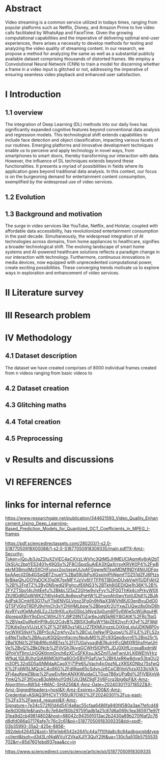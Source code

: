 #  Abstract

Video streaming is a common service utilized in todays times, ranging from popular platforms such as Netflix, Disney, and Amazon Prime to live video calls facilitated by WhatsApp and FaceTime. Given the growing computational capabilities and the imperative of delivering optimal end-user experiences, there arises a necessity to develop methods for testing and analyzing the video quality of streaming content. In our research, we propose a method for analyzing the same as well as a substantial publicly available dataset comprising thousands of distorted frames. We employ a Convolutional Neural Network (CNN) to train a model for discerning whether a frame in a video input is glitched or not, addressing the imperative of ensuring seamless video playback and enhanced user satisfaction.

#  I Introduction

## 1.1 overview

The integration of Deep Learning (DL) methods into our daily lives has significantly expanded cognitive features beyond conventional data analysis and regression models. This technological shift extends capabilities to include face detection and object classification, impacting various facets of our routines. Emerging platforms and innovative development techniques enable us to perceive and apply technology in novel ways, from smartphones to smart doors, thereby transforming our interaction with data.
However, the influence of DL techniques extends beyond these functionalities. It presents a myriad of possibilities in fields where its application goes beyond traditional data analysis. In this context, our focus is on the burgeoning demand for entertainment content consumption, exemplified by the widespread use of video services.

## 1.2 Evolution

## 1.3 Background and motivation


The surge in video services like YouTube, Netflix, and Hotstar, coupled with affordable data accessibility, has revolutionized entertainment consumption in the past decade. Simultaneously, the widespread integration of AI technologies across domains, from home appliances to healthcare, signifies a broader technological shift. The evolving landscape of smart home systems and AI-powered healthcare solutions reflects a paradigm change in our interaction with technology. Furthermore, continuous innovations in media devices, now equipped with unprecedented computational power, create exciting possibilities. These converging trends motivate us to explore ways in exploration and enhancement of video services.


# II Literature survey

# III Research problem

# IV Methodology

  ## 4.1 Dataset description

  The dataset we have created comprises of 8000 individual frames created from n videos ranging from basic videos to 
  
  ## 4.2 Dataset creation
  ## 4.3 Glitching maths
  ## 4.4 Total creation
  ## 4.5 Preprocessing

# v Results and discussions


# VI REFERENCES




# links for internal refernce

https://www.researchgate.net/publication/344621593_Video_Quality_Enhancement_Using_Deep_Learning-Based_Prediction_Models_for_Quantized_DCT_Coefficients_in_MPEG_I-frames


https://pdf.sciencedirectassets.com/280203/1-s2.0-S1877050918X00088/1-s2.0-S1877050918309335/main.pdf?X-Amz-Security-Token=IQoJb3JpZ2luX2VjEC4aCXVzLWVhc3QtMSJHMEUCIAqmKv6rAl2bTOkSUjc2bpYES3401y49QSx%2F8CiSpqSuAiEA3XQaXrrsyKRVK0P4%2FwBekrM3BmolMzSXCHFunxx2ocIqswUIJxAFGgwwNTkwMDM1NDY4NjUiDFpxbxAAecjl20b4GSqQBTZnupY%2Ba59UbPuXGxpInjPhNpmfTDZ51dZFJ6Ptzs8rBikeQhJOOYgDCK31g0K7gxMFYJzVy6tYTFP6TIBGmDUvbVwH1UDFjAH2%2B%2FrdTZ%2By0N5redQ1PghcufE6NS3%2BTkh8iSEDIQje1h36K%2B%2FYZT5bo14rJhitEefu%2BkbL125xZ2GHw9viyFvy%2F0GThKk4cnPrkyW0XZtU9DdRlZpWWK27t6Iyl4g0L8p8pvsPqHW%2FsvnAh0wyYotiUDtdI%2BJAAdPsk3Cmkf63G17iuYTbiENVGLVgxz3Fg0n9hNaX3lWVhBfJ03enByuDdO0QT5FVGIgTRDPJ9vHnCh3vYZHiHMLbpw%2BbegXr2UYxwZUQwz8s0IxD6hAivRYyzKleMuh6LEzJ3z9rKILuXoG5loLbNyg3q0um6P5v6Ww5cWUApuHK4IpreppXBnY9oDmCWIHJ7rYJ9P29NTiZqr6eJqN5kR6Y8lOAtK%2FRcTtpG%2BVqxDulRpKHPI9uSU2CdvB%2BI5X3gRuWY5bjZE62jvcFrX3yF%2FWdl7OKdjs0sxVUJzLK%2F%2F8R3vz14ILLtZ7EKMUrozpLOiXIigLxluUDKN6P0ytycWXKS9xH%2BPrScAZzrkfyvZp%2BCuL0eNw1PQuqwU%2FjLE%2FLS2xo4NqTIs9a%2BAuzuK0QQnmfqcmcNpduM0%2Fc93QepIbvrr6%2Bip25r%2Bpl10Njt%2FNbRf6cthREfxs%2FI7UGslyuxdhB7AuIrHFcQMXfRShsfHwUHVe%2BvQ%2BkONcb%2FjlVGh7AivgGCWH5IOPtPLJDJ0XItfLjcgxaBxdmWQPnVVf1lmcUrGGKtInmOnch6zXCvSFKXsuJk5Zm11JwFwnUrLK6WEhVHrzWfkaL1QLBUhzQiA86MObYha8GOrEBVPGafUw%2BHUeRKw8dvw53tqOU2m3OPL32gSD5aSNMdaACagXYj71Pe65JVach4jc0pzNLzXRSXDNbz7SsfwQK%2FidWl5LMQckC4o9XG%2FdlRiap65cSdvnJz6CpCBIVqVhzsXI33lcVA%2Fj4auKewZ8bjp%2FuwEjvNmANXKWujdaCLTGus7B6xUPqBd%2FlVBXnVAYmkQ%2F3f0xceB3pMAhoYGtN7JjU3MZ9dF3V6Fcrq3blg6pF&X-Amz-Algorithm=AWS4-HMAC-SHA256&X-Amz-Date=20240301T071852Z&X-Amz-SignedHeaders=host&X-Amz-Expires=300&X-Amz-Credential=ASIAQ3PHCVTYR5UR7OW2%2F20240301%2Fus-east-1%2Fs3%2Faws4_request&X-Amz-Signature=7e34c572f61d4d5414a8ac55cfaa6486fa940f4580a3ae7fefcd484e8d306bfe&hash=8c7e64ef80b297591adb1a21c87d6a069c1ea365971e97f31ea9d2cb49814802&host=68042c943591013ac2b2430a89b270f6af2c76d8dfd086a07176afe7c76c2c61&pii=S1877050918309335&tid=spdf-03b35993-35a2-425e-8856-392deb426452&sid=181e1eb6542e2641c44a7f10fda8c8c84adbgxrqb&type=client&tsoh=d3d3LnNjaWVuY2VkaXJlY3QuY29t&ua=130c5a510b5755535702&rr=85d7601ebd937eaa&cc=in


https://www.sciencedirect.com/science/article/pii/S1877050918309335


